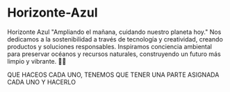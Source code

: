 # Horizonte-Azul
Horizonte Azul "Ampliando el mañana, cuidando nuestro planeta hoy." Nos dedicamos a la sostenibilidad a través de tecnología y creatividad, creando productos y soluciones responsables. Inspiramos conciencia ambiental para preservar océanos y recursos naturales, construyendo un futuro más limpio y vibrante. 🌊✨

QUE HACEOS CADA UNO, TENEMOS QUE TENER UNA PARTE ASIGNADA CADA UNO Y HACERLO
